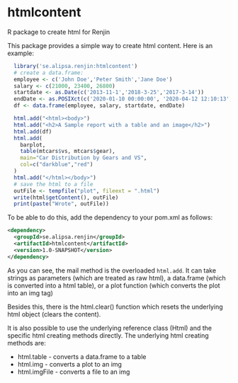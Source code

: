 # htmlcontent
R package to create html for Renjin 

This package provides a simple way to create html content.
Here is an example:
```r
  library('se.alipsa.renjin:htmlcontent')
  # create a data.frame:
  employee <- c('John Doe','Peter Smith','Jane Doe')
  salary <- c(21000, 23400, 26800)
  startdate <- as.Date(c('2013-11-1','2018-3-25','2017-3-14'))
  endDate <- as.POSIXct(c('2020-01-10 00:00:00', '2020-04-12 12:10:13', '2020-10-06 10:00:05'), tz='UTC' )
  df <- data.frame(employee, salary, startdate, endDate)

  html.add("<html><body>")
  html.add("<h2>A Sample report with a table and an image</h2>")
  html.add(df)
  html.add(
    barplot,
    table(mtcars$vs, mtcars$gear),
    main="Car Distribution by Gears and VS",
    col=c("darkblue","red")
  )
  html.add("</html></body>")
  # save the html to a file
  outFile <- tempfile("plot", fileext = ".html")
  write(html$getContent(), outFile)
  print(paste("Wrote", outFile))
```
To be able to do this, add the dependency to your pom.xml as follows:
```xml
<dependency>
  <groupId>se.alipsa.renjin</groupId>
  <artifactId>htmlcontent</artifactId>
  <version>1.0-SNAPSHOT</version>
</dependency>
```
As you can see, the mail method is the overloaded `html.add`. It can take
strings as parameters (which are treated as raw html),
a data.frame (which is converted into a html table), 
or a plot function (which converts the plot into an img tag)

Besides this, there is the html.clear() function which resets the 
underlying html object (clears the content).

It is also possible to use the underlying reference class (Html) and the specific
html creating methods directly. The underlying html creating methods are:
- html.table - converts a data.frame to a table
- html.img - converts a plot to an img
- html.imgFile - converts a file to an img
